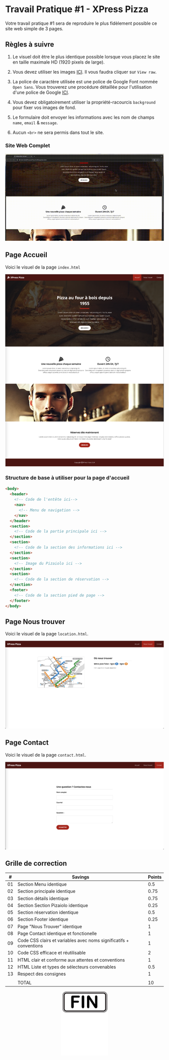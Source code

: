 # Travail Pratique #1 - XPress Pizza

Votre travail pratique #1 sera de reproduire le plus fidèlement possible ce site web simple de 3 pages.

## Règles à suivre

1. Le visuel doit être le plus identique possible lorsque vous placez le site en taille maximale HD (1920 pixels de large).

2. Vous devez utiliser les images [ICI](./_bin/images.zip). Il vous faudra cliquer sur `View raw`.

3. La police de caractère utilisée est une police de Google Font nommée `Open Sans`. Vous trouverez une procédure détaillée pour l'utilisation d'une police de Google [ICI](./Theorie/GoogleFont.md).

4. Vous devez obligatoirement utiliser la propriété-racourcis `background` pour fixer vos images de fond.

5. Le formulaire doit envoyer les informations avec les nom de champs `name`, `email` & `message`.

6. Aucun `<br>` ne sera permis dans tout le site.

### Site Web Complet

![IMAGE](./images/xpress-pizza.gif)

## Page Accueil

Voici le visuel de la page `index.html`

![IMAGE](./images/accueil.png)

### Structure de base à utiliser pour la page d'accueil

```html
<body>
  <header>
    <!-- Code de l'entête ici-->
    <nav>
      <!-- Menu de navigation -->
    </nav>
  </header>
  <section>
    <!-- Code de la partie principale ici -->
  </section>
  <section>
    <!-- Code de la section des informations ici -->
  </section>
  <section>
    <!-- Image du Pizaiolo ici -->
  </section>
  <section>
    <!-- Code de la section de réservation -->
  </section>
  <footer>
    <!-- Code de la section pied de page -->
  </footer>
</body>
```

## Page Nous trouver

Voici le visuel de la page `location.html`.

![IMAGE](./images/nous-trouver.png)

## Page Contact

Voici le visuel de la page `contact.html`.

![IMAGE](./images/contact.png)

## Grille de correction

| #   | Savings                                                            | Points |
| --- | ------------------------------------------------------------------ | ------ |
| 01  | Section Menu identique                                             | 0.5    |
| 02  | Section principale identique                                       | 0.75   |
| 03  | Section détails identique                                          | 0.75   |
| 04  | Section Section Pizaiolo identique                                 | 0.25   |
| 05  | Section réservation identique                                      | 0.5    |
| 06  | Section Footer identique                                           | 0.25   |
| 07  | Page "Nous Trouver" identique                                      | 1      |
| 08  | Page Contact identique et fonctionelle                             | 1      |
| 09  | Code CSS clairs et variables avec noms significatifs + conventions | 1      |
| 10  | Code CSS efficace et réutilisable                                  | 2      |
| 11  | HTML clair et conforme aux attentes et conventions                 | 1      |
| 12  | HTML Liste et types de sélecteurs convenables                      | 0.5    |
| 13  | Respect des consignes                                              | 1      |
|     |
|     | TOTAL                                                              | 10     |

<p align="Center"><img src="./images/end.png" alt="drawing" width="150"/></p>
